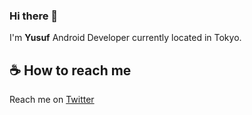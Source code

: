 ### Hi there 👋

I'm **Yusuf** Android Developer currently located in Tokyo. 

## ☕ How to reach me
Reach me on [Twitter](https://twitter.com/yusufwagh)

<!--
**yusufwagh/yusufwagh** is a ✨ _special_ ✨ repository because its `README.md` (this file) appears on your GitHub profile.

Here are some ideas to get you started:

- 🔭 I’m currently working on ...
- 🌱 I’m currently learning ...
- 👯 I’m looking to collaborate on ...
- 🤔 I’m looking for help with ...
- 💬 Ask me about ...
- 📫 How to reach me: ...
- 😄 Pronouns: ...
- ⚡ Fun fact: ...
-->

